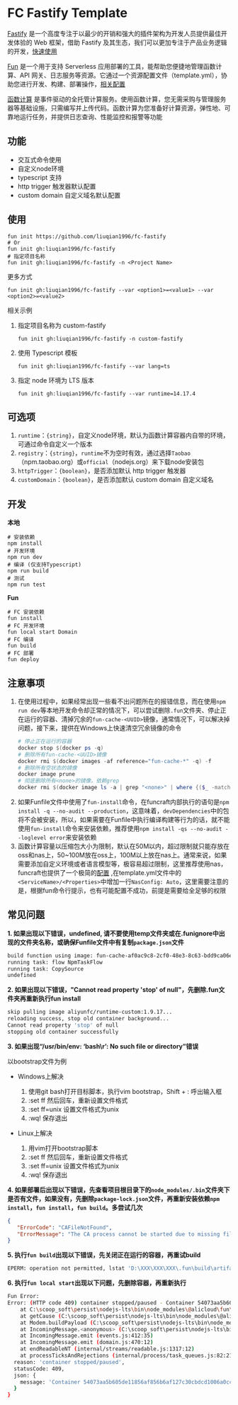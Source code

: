 # FC Fastify Template

[Fastify](https://github.com/fastify/fastify) 是一个高度专注于以最少的开销和强大的插件架构为开发人员提供最佳开发体验的 Web 框架，借助 Fastify 及其生态，我们可以更加专注于产品业务逻辑的开发，[快速使用](https://www.fastify.cn/docs/latest/Getting-Started/)

[Fun](https://github.com/alibaba/funcraft) 是一个用于支持 Serverless 应用部署的工具，能帮助您便捷地管理函数计算、API 网关、日志服务等资源。它通过一个资源配置文件（template.yml），协助您进行开发、构建、部署操作，[相关配置](https://help.aliyun.com/document_detail/146702.html)

[函数计算](https://help.aliyun.com/document_detail/52895.html) 是事件驱动的全托管计算服务。使用函数计算，您无需采购与管理服务器等基础设施，只需编写并上传代码。函数计算为您准备好计算资源，弹性地、可靠地运行任务，并提供日志查询、性能监控和报警等功能

## 功能

+ 交互式命令使用
+ 自定义node环境 
+ typescript 支持
+ http trigger 触发器默认配置
+ custom domain 自定义域名默认配置

## 使用

```shell
fun init https://github.com/liuqian1996/fc-fastify
# Or
fun init gh:liuqian1996/fc-fastify
# 指定项目名称
fun init gh:liuqian1996/fc-fastify -n <Project Name>
```

更多方式

```shell
fun init gh:liuqian1996/fc-fastify --var <option1>=<value1> --var <option2>=<value2>
```

相关示例

1. 指定项目名称为 custom-fastify
    ```shell
    fun init gh:liuqian1996/fc-fastify -n custom-fastify
    ```
3. 使用 Typescript 模板
    ```shell
    fun init gh:liuqian1996/fc-fastify --var lang=ts
    ```
4. 指定 node 环境为 LTS 版本
    ```shell
    fun init gh:liuqian1996/fc-fastify --var runtime=14.17.4
    ```

## 可选项

1. `runtime`：`{string}`，自定义node环境，默认为函数计算容器内自带的环境，可通过命令自定义一个版本
2. `registry`：`{string}`，`runtime`不为空时有效，通过选择`Taobao`（npm.taobao.org）或`official`（nodejs.org）来下载node安装包
3. `httpTrigger`：`{boolean}`，是否添加默认 http trigger 触发器
4. `customDomain`：`{boolean}`，是否添加默认 custom domain 自定义域名

## 开发

**本地**

```shell
# 安装依赖
npm install
# 开发环境
npm run dev
# 编译 (仅支持Typescript)
npm run build
# 测试
npm run test
```

**Fun**

```shell
# FC 安装依赖
fun install
# FC 开发环境
fun local start Domain
# FC 编译
fun build
# FC 部署
fun deploy
```

## 注意事项

1. 在使用过程中，如果经常出现一些看不出问题所在的报错信息，而在使用`npm run dev`等本地开发命令却正常的情况下，可以尝试删除`.fun`文件夹、停止正在运行的容器、清掉冗余的`fun-cache-<UUID>`镜像，通常情况下，可以解决掉问题，接下来，提供在Windows上快速清空冗余镜像的命令
    ```powershell
   # 停止正在运行的容器
   docker stop $(docker ps -q)
   # 删除所有fun-cache-<UUID>镜像
   docker rmi $(docker images -af reference="fun-cache-*" -q) -f
   # 删除所有空状态的镜像
   docker image prune
   # 彻底删除所有<none>的镜像，依赖grep
   docker rmi $(docker image ls -a | grep "<none>" | where {($_ -match " \w{12} ")} | select {$matches[0].trim()} | select -ExpandProperty *) -f
    ```
2. 如果Funfile文件中使用了`fun-install`命令，在funcraft内部执行的语句是`npm install -q --no-audit --production`，这意味着，`devDependencies`中的包将不会被安装，所以，如果需要在Funfile中执行编译构建等行为的话，就不能使用`fun-install`命令来安装依赖，推荐使用`npm install -qs --no-audit --loglevel error`来安装依赖
3. 函数计算容量以压缩包大小为限制，默认在50M以内，超过限制就只能存放在oss和nas上，50~100M放在oss上，100M以上放在nas上。通常来说，如果需要添加自定义环境或者语言模型等，极容易超过限制，这里推荐使用nas，funcraft也提供了一个极简的[配置](https://developer.aliyun.com/article/712693) ,在template.yml文件中的`<ServiceName>/<Properties>`中增加一行`NasConfig: Auto`，这里需要注意的是，根据fun命令行提示，也有可能配置不成功，前提是需要给全足够的权限

## 常见问题

**1. 如果出现以下错误，undefined, 请不要使用temp文件夹或在.funignore中出现的文件夹名称，或确保Funfile文件中有复制`package.json`文件**

```bash
build function using image: fun-cache-af0ac9c8-2cf0-48e3-8c63-bdd9ca06ee28
running task: flow NpmTaskFlow
running task: CopySource
undefined
```

**2. 如果出现以下错误，"Cannot read property 'stop' of null"，先删除.fun文件夹再重新执行fun install**

```bash
skip pulling image aliyunfc/runtime-custom:1.9.17...
reloading success, stop old container background...
Cannot read property 'stop' of null
stopping old container successfully
```

**3. 如果出现“/usr/bin/env: ‘bash\r’: No such file or directory”错误**

以bootstrap文件为例
+ Windows上解决
  1. 使用git bash打开目标脚本，执行vim bootstrap，Shift + : 呼出输入框
  2. :set ff 然后回车，重新设置文件格式
  3. :set ff=unix 设置文件格式为unix
  4. :wq! 保存退出

+ Linux上解决
  1. 用vim打开bootstrap脚本
  2. :set ff 然后回车，重新设置文件格式
  3. :set ff=unix 设置文件格式为unix
  4. :wq! 保存退出

**4. 如果部署后出现以下错误，先查看项目根目录下的`node_modules/.bin`文件夹下是否有文件，如果没有，先删除`package-lock.json`文件，再重新安装依赖`npm install`，`fun install`，`fun build`。多尝试几次**

```json
{
   "ErrorCode": "CAFileNotFound",
   "ErrorMessage": "The CA process cannot be started due to missing files:ContainerStartDuration:100000000. CA process cannot be started due to missing file: invalid header field value \"oci runtime error: container_linux.go:247: starting container process caused \\\"exec: \\\\\\\"/code/bootstrap\\\\\\\": stat /code/bootstrap: no such file or directory\\\"\\n\"Error response from daemon: invalid header field value \"oci runtime error: container_linux.go:247: starting container process caused \\\"exec: \\\\\\\"/code/bootstrap\\\\\\\": stat /code/bootstrap: no such file or directory\\\"\\n\""
}
```

**5. 执行`fun build`出现以下错误，先关闭正在运行的容器，再重试build**

```bash
EPERM: operation not permitted, lstat 'D:\XXX\XXX\XXX\.fun\build\artifacts\XXX\XXX\bootstrap'
```

**6. 执行`fun local start`出现以下问题，先删除容器，再重新执行**

```bash
Fun Error:  
Error: (HTTP code 409) container stopped/paused - Container 54073aa5b605de11856af856b6af127c30cbdcd1006a0cc22d96ccb315a1cde7 is not running
    at C:\scoop_soft\persist\nodejs-lts\bin\node_modules\@alicloud\fun\node_modules\docker-modem\lib\modem.js:315:17
    at getCause (C:\scoop_soft\persist\nodejs-lts\bin\node_modules\@alicloud\fun\node_modules\docker-modem\lib\modem.js:345:7)
    at Modem.buildPayload (C:\scoop_soft\persist\nodejs-lts\bin\node_modules\@alicloud\fun\node_modules\docker-modem\lib\modem.js:314:5)
    at IncomingMessage.<anonymous> (C:\scoop_soft\persist\nodejs-lts\bin\node_modules\@alicloud\fun\node_modules\docker-modem\lib\modem.js:286:14)
    at IncomingMessage.emit (events.js:412:35)
    at IncomingMessage.emit (domain.js:470:12)
    at endReadableNT (internal/streams/readable.js:1317:12)
    at processTicksAndRejections (internal/process/task_queues.js:82:21) {
  reason: 'container stopped/paused',
  statusCode: 409,
  json: {
    message: 'Container 54073aa5b605de11856af856b6af127c30cbdcd1006a0cc22d96ccb315a1cde7 is not running'
  }
}

```
